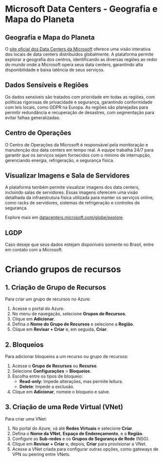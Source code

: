 # Microsoft Data Centers - Geografia e Mapa do Planeta

## Geografia e Mapa do Planeta
O [site oficial dos Data Centers da Microsoft](https://datacenters.microsoft.com/globe/explore) oferece uma visão interativa dos locais de data centers distribuídos globalmente. A plataforma permite explorar a geografia dos centros, identificando as diversas regiões ao redor do mundo onde a Microsoft opera seus data centers, garantindo alta disponibilidade e baixa latência de seus serviços.

## Dados Sensíveis e Regiões
Os dados sensíveis são tratados com prioridade em todas as regiões, com políticas rigorosas de privacidade e segurança, garantindo conformidade com leis locais, como GDPR na Europa. As regiões são planejadas para permitir redundância e recuperação de desastres, com segmentação para evitar falhas generalizadas.

## Centro de Operações
O Centro de Operações da Microsoft é responsável pela monitoração e manutenção dos data centers em tempo real. A equipe trabalha 24/7 para garantir que os serviços sejam fornecidos com o mínimo de interrupção, gerenciando energia, refrigeração, e segurança física.

## Visualizar Imagens e Sala de Servidores
A plataforma também permite visualizar imagens dos data centers, incluindo salas de servidores. Essas imagens oferecem uma visão detalhada da infraestrutura física utilizada para manter os serviços online, como racks de servidores, sistemas de refrigeração e controles de segurança.

Explore mais em [datacenters.microsoft.com/globe/explore](https://datacenters.microsoft.com/globe/explore).

## LGDP
Caso deseje que seus dados estejam disponíveis somente no Brasil, entre em contato com a Microsoft.

# Criando grupos de recursos

## 1. Criação de Grupo de Recursos
Para criar um grupo de recursos no Azure:
1. Acesse o portal do Azure.
2. No menu de navegação, selecione **Grupos de Recursos**.
3. Clique em **Adicionar**.
4. Defina o **Nome do Grupo de Recursos** e selecione a **Região**.
5. Clique em **Revisar + Criar** e, em seguida, **Criar**.

## 2. Bloqueios
Para adicionar bloqueios a um recurso ou grupo de recursos:
1. Acesse o **Grupo de Recursos** ou **Recurso**.
2. Selecione **Configurações** > **Bloqueios**.
3. Escolha entre os tipos de bloqueio:
   - **Read-only**: Impede alterações, mas permite leitura.
   - **Delete**: Impede a exclusão.
4. Clique em **Adicionar**, nomeie o bloqueio e salve.

## 3. Criação de uma Rede Virtual (VNet)
Para criar uma VNet:
1. No portal do Azure, vá até **Redes Virtuais** e selecione **Criar**.
2. Defina o **Nome da VNet**, **Espaço de Endereçamento**, e a **Região**.
3. Configure as **Sub-redes** e os **Grupos de Segurança de Rede** (NSG).
4. Clique em **Revisar + Criar** e, depois, **Criar** para provisionar a VNet.
5. Acesse a VNet criada para configurar outras opções, como gateways de VPN ou peering entre VNets.



